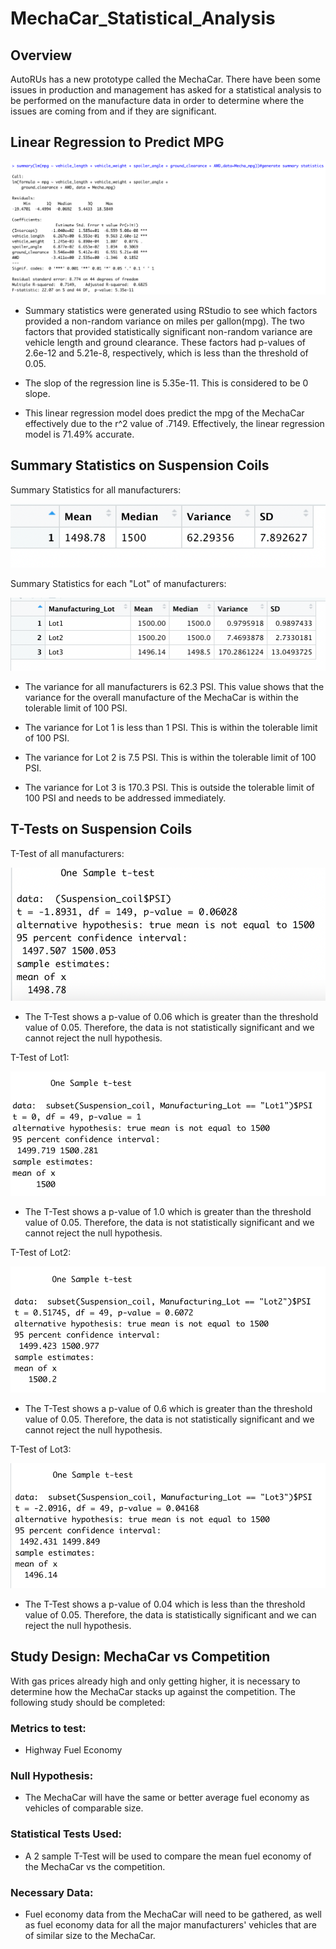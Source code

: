 # MechaCar_Statistical_Analysis

## Overview

 AutoRUs has a new prototype called the MechaCar.  There have been some issues in production and management has asked for a statistical analysis to be performed on the manufacture data in order to determine where the issues are coming from and if they are significant.

## Linear Regression to Predict MPG

![This is an image](https://github.com/JDBrowder523/MechaCar_Statistical_Analysis/blob/main/Images/D1_Summary_Stats_Mecha_mpg.png)

 - Summary statistics were generated using RStudio to see which factors provided a non-random variance on miles per gallon(mpg).  The two factors that provided statistically significant non-random variance are vehicle length and ground clearance.  These factors had p-values of 2.6e-12 and 5.21e-8, respectively, which is less than the threshold of 0.05. 

 - The slop of the regression line is 5.35e-11.  This is considered to be 0 slope.

 - This linear regression model does predict the mpg of the MechaCar effectively due to the r^2 value of .7149. Effectively, the linear regression model is 71.49% accurate.

## Summary Statistics on Suspension Coils

Summary Statistics for all manufacturers:

![This is an image](https://github.com/JDBrowder523/MechaCar_Statistical_Analysis/blob/main/Images/D2_total_summary.png)

Summary Statistics for each "Lot" of manufacturers:

![This is an image](https://github.com/JDBrowder523/MechaCar_Statistical_Analysis/blob/main/Images/D2_Lot_Summary.png)

 - The variance for all manufacturers is 62.3 PSI.  This value shows that the variance for the overall manufacture of the MechaCar is within the tolerable limit of 100 PSI.

 - The variance for Lot 1 is less than 1 PSI.  This is within the tolerable limit of 100 PSI.
 - The variance for Lot 2 is 7.5 PSI.  This is within the tolerable limit of 100 PSI.
 - The variance for Lot 3 is 170.3 PSI.  This is outside the tolerable limit of 100 PSI and needs to be addressed immediately.

## T-Tests on Suspension Coils

T-Test of all manufacturers:

![This is an image](https://github.com/JDBrowder523/MechaCar_Statistical_Analysis/blob/main/Images/D3_tTest_all_manufacturers.png)

 - The T-Test shows a p-value of 0.06 which is greater than the threshold value of 0.05.  Therefore, the data is not statistically significant and we cannot reject the null hypothesis.

T-Test of Lot1:

![This is an image](https://github.com/JDBrowder523/MechaCar_Statistical_Analysis/blob/main/Images/D3_tTest_Lot1.png)

 - The T-Test shows a p-value of 1.0 which is greater than the threshold value of 0.05.  Therefore, the data is not statistically significant and we cannot reject the null hypothesis.

T-Test of Lot2:

![This is an image](https://github.com/JDBrowder523/MechaCar_Statistical_Analysis/blob/main/Images/D3_tTest_Lot2.png)

 - The T-Test shows a p-value of 0.6 which is greater than the threshold value of 0.05.  Therefore, the data is not statistically significant and we cannot reject the null hypothesis.

T-Test of Lot3:

![This is an image](https://github.com/JDBrowder523/MechaCar_Statistical_Analysis/blob/main/Images/D3_tTest_Lot3.png)

 - The T-Test shows a p-value of 0.04 which is less than the threshold value of 0.05.  Therefore, the data is statistically significant and we can reject the null hypothesis.

## Study Design: MechaCar vs Competition

 With gas prices already high and only getting higher, it is necessary to determine how the MechaCar stacks up against the competition. The following study should be completed:

### Metrics to test:

 - Highway Fuel Economy

### Null Hypothesis:

 - The MechaCar will have the same or better average fuel economy as vehicles of comparable size.

### Statistical Tests Used:

 - A 2 sample T-Test will be used to compare the mean fuel economy of the MechaCar vs the competition.

### Necessary Data:

 - Fuel economy data from the MechaCar will need to be gathered, as well as fuel economy data for all the major manufacturers' vehicles that are of similar size to the MechaCar.
